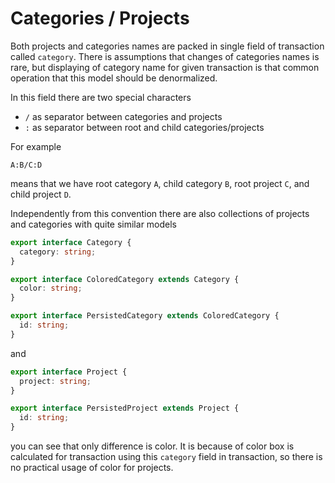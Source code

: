 # Categories / Projects

Both projects and categories names are packed in single field of transaction called `category`. There is assumptions that changes of categories names is rare, but displaying of category name for given transaction is that common operation that this model should be denormalized.

In this field there are two special characters
-  `/` as separator between categories and projects
- `:` as separator between root and child categories/projects

For example

```
A:B/C:D
```

means that we have root category `A`, child category `B`, root project `C`, and child project `D`.

Independently from this convention there are also collections of projects and categories with quite similar models

```ts
export interface Category {
  category: string;
}

export interface ColoredCategory extends Category {
  color: string;
}

export interface PersistedCategory extends ColoredCategory {
  id: string;
}
```

and

```ts
export interface Project {
  project: string;
}

export interface PersistedProject extends Project {
  id: string;
}
```

you can see that only difference is color. It is because of color box is calculated for transaction using this `category` field in transaction, so there is no practical usage of color for projects.

